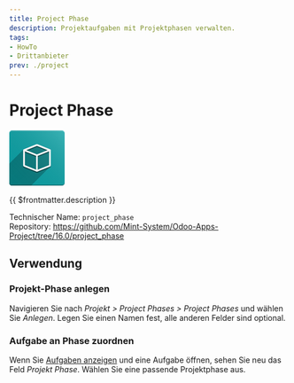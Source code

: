 ```yaml
---
title: Project Phase
description: Projektaufgaben mit Projektphasen verwalten.
tags:
- HowTo
- Drittanbieter
prev: ./project
---
```

# Project Phase
![icon_oms_box](assets/icon_oms_box.png)

{{ $frontmatter.description }}

Technischer Name: `project_phase`\
Repository: <https://github.com/Mint-System/Odoo-Apps-Project/tree/16.0/project_phase>

## Verwendung

### Projekt-Phase anlegen

Navigieren Sie nach *Projekt > Project Phases > Project Phases* und wählen Sie *Anlegen*. Legen Sie einen Namen fest, alle anderen Felder sind optional.

### Aufgabe an Phase zuordnen

Wenn Sie [Aufgaben anzeigen](Project.md#Aufgaben%20anzeigen) und eine Aufgabe öffnen, sehen Sie neu das Feld *Projekt Phase*. Wählen Sie eine passende Projektphase aus.